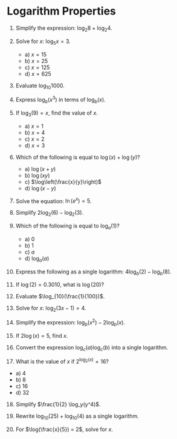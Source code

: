 # Logarithm Properties

1. Simplify the expression: $\log_2 8 + \log_2 4$.

2. Solve for $x$: $\log_5 x = 3$.
   - a) $x = 15$
   - b) $x = 25$
   - c) $x = 125$
   - d) $x = 625$

3. Evaluate $\log_{10} 1000$.

4. Express $\log_b(x^3)$ in terms of $\log_b(x)$.

5. If $\log_3(9) = x$, find the value of $x$.
   - a) $x = 1$
   - b) $x = 4$
   - c) $x = 2$
   - d) $x = 3$

6. Which of the following is equal to $\log(x) + \log(y)$?
   - a) $\log(x+y)$
   - b) $\log(xy)$
   - c) $\log\left(\frac{x}{y}\right)$
   - d) $\log(x-y)$

7. Solve the equation: $\ln(e^x) = 5$.

8. Simplify $2 \log_2(6) - \log_2(3)$.

9. Which of the following is equal to $\log_a(1)$?
   - a) $0$
   - b) $1$
   - c) $a$
   - d) $\log_a(a)$

10. Express the following as a single logarithm: $4\log_b(2) - \log_b(8)$.

11. If $\log(2) = 0.3010$, what is $\log(20)$?

12. Evaluate $\log_{10}(\frac{1}{100})$.

13. Solve for $x$: $\log_2(3x - 1) = 4$.

14. Simplify the expression: $\log_b(x^2) - 2\log_b(x)$.

15. If $2\log(x) = 5$, find $x$.

16. Convert the expression $\log_c(a)\log_c(b)$ into a single logarithm.

17. What is the value of $x$ if $2^{\log_2(x)} = 16$?
   - a) $4$
   - b) $8$
   - c) $16$
   - d) $32$

18. Simplify $\frac{1}{2} \log_y(y^4)$.

19. Rewrite $\log_{10}(25) + \log_{10}(4)$ as a single logarithm.

20. For $\log(\frac{x}{5}) = 2$, solve for $x$.